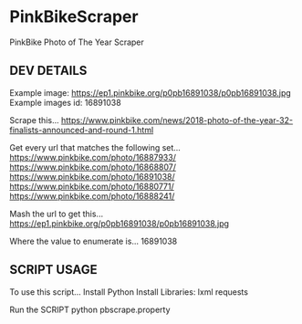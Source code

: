 # PinkBikeScraper
PinkBike Photo of The Year Scraper


## DEV DETAILS

Example image: https://ep1.pinkbike.org/p0pb16891038/p0pb16891038.jpg
Example images id: 16891038

Scrape this...
https://www.pinkbike.com/news/2018-photo-of-the-year-32-finalists-announced-and-round-1.html

Get every url that matches the following set...
https://www.pinkbike.com/photo/16887933/
https://www.pinkbike.com/photo/16868807/
https://www.pinkbike.com/photo/16891038/
https://www.pinkbike.com/photo/16880771/
https://www.pinkbike.com/photo/16888241/

Mash the url to get this...
https://ep1.pinkbike.org/p0pb16891038/p0pb16891038.jpg

Where the value to enumerate is...
16891038


## SCRIPT USAGE
To use this script...
Install Python
Install Libraries: lxml requests

Run the SCRIPT
python pbscrape.property
